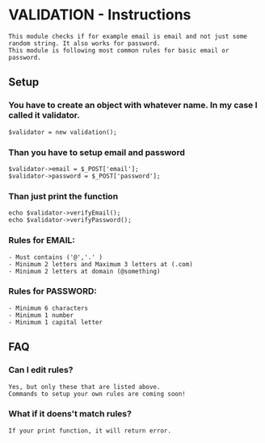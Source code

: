 # VALIDATION - Instructions
    This module checks if for example email is email and not just some random string. It also works for password.
    This module is following most common rules for basic email or password.
## Setup
### You have to create an object with whatever name. In my case I called it validator.
    $validator = new validation();
### Than you have to setup email and password
    $validator->email = $_POST['email'];
    $validator->password = $_POST['password'];
### Than just print the function
    echo $validator->verifyEmail();
    echo $validator->verifyPassword();
### Rules for EMAIL:
    - Must contains ('@','.' ) 
    - Minimum 2 letters and Maximum 3 letters at (.com)
    - Minimum 2 letters at domain (@something)
### Rules for PASSWORD:
    - Minimum 6 characters
    - Minimum 1 number
    - Minimum 1 capital letter
## FAQ
### Can I edit rules?
    Yes, but only these that are listed above.
    Commands to setup your own rules are coming soon!
### What if it doens't match rules?
    If your print function, it will return error.